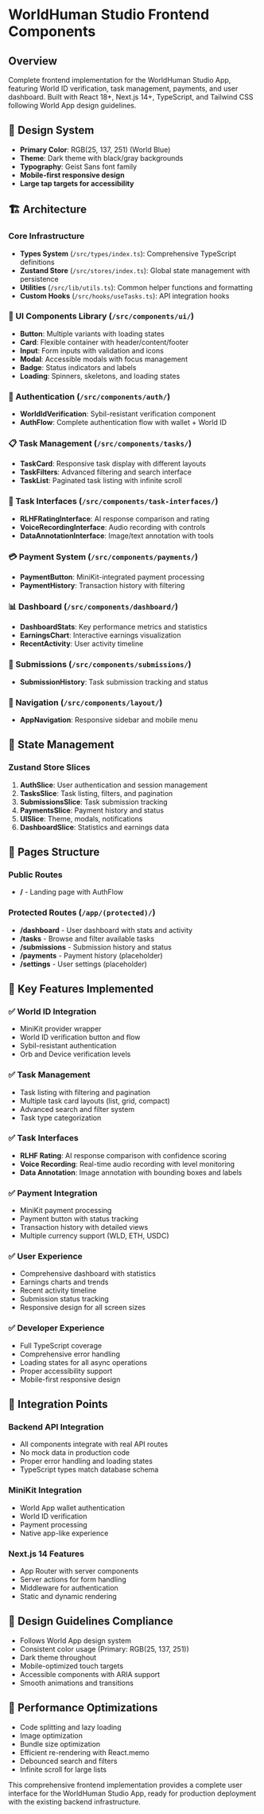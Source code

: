 # WorldHuman Studio Frontend Components

## Overview
Complete frontend implementation for the WorldHuman Studio App, featuring World ID verification, task management, payments, and user dashboard. Built with React 18+, Next.js 14+, TypeScript, and Tailwind CSS following World App design guidelines.

## 🎨 Design System
- **Primary Color**: RGB(25, 137, 251) (World Blue)
- **Theme**: Dark theme with black/gray backgrounds
- **Typography**: Geist Sans font family
- **Mobile-first responsive design**
- **Large tap targets for accessibility**

## 🏗️ Architecture

### Core Infrastructure
- **Types System** (`/src/types/index.ts`): Comprehensive TypeScript definitions
- **Zustand Store** (`/src/stores/index.ts`): Global state management with persistence
- **Utilities** (`/src/lib/utils.ts`): Common helper functions and formatting
- **Custom Hooks** (`/src/hooks/useTasks.ts`): API integration hooks

### 🧩 UI Components Library (`/src/components/ui/`)
- **Button**: Multiple variants with loading states
- **Card**: Flexible container with header/content/footer
- **Input**: Form inputs with validation and icons
- **Modal**: Accessible modals with focus management
- **Badge**: Status indicators and labels
- **Loading**: Spinners, skeletons, and loading states

### 🔐 Authentication (`/src/components/auth/`)
- **WorldIdVerification**: Sybil-resistant verification component
- **AuthFlow**: Complete authentication flow with wallet + World ID

### 📋 Task Management (`/src/components/tasks/`)
- **TaskCard**: Responsive task display with different layouts
- **TaskFilters**: Advanced filtering and search interface
- **TaskList**: Paginated task listing with infinite scroll

### 🎯 Task Interfaces (`/src/components/task-interfaces/`)
- **RLHFRatingInterface**: AI response comparison and rating
- **VoiceRecordingInterface**: Audio recording with controls
- **DataAnnotationInterface**: Image/text annotation with tools

### 💳 Payment System (`/src/components/payments/`)
- **PaymentButton**: MiniKit-integrated payment processing
- **PaymentHistory**: Transaction history with filtering

### 📊 Dashboard (`/src/components/dashboard/`)
- **DashboardStats**: Key performance metrics and statistics
- **EarningsChart**: Interactive earnings visualization
- **RecentActivity**: User activity timeline

### 📄 Submissions (`/src/components/submissions/`)
- **SubmissionHistory**: Task submission tracking and status

### 🧭 Navigation (`/src/components/layout/`)
- **AppNavigation**: Responsive sidebar and mobile menu

## 🔄 State Management

### Zustand Store Slices
1. **AuthSlice**: User authentication and session management
2. **TasksSlice**: Task listing, filters, and pagination
3. **SubmissionsSlice**: Task submission tracking
4. **PaymentsSlice**: Payment history and status
5. **UISlice**: Theme, modals, notifications
6. **DashboardSlice**: Statistics and earnings data

## 📱 Pages Structure

### Public Routes
- **/** - Landing page with AuthFlow

### Protected Routes (`/app/(protected)/`)
- **/dashboard** - User dashboard with stats and activity
- **/tasks** - Browse and filter available tasks
- **/submissions** - Submission history and status
- **/payments** - Payment history (placeholder)
- **/settings** - User settings (placeholder)

## 🎯 Key Features Implemented

### ✅ World ID Integration
- MiniKit provider wrapper
- World ID verification button and flow
- Sybil-resistant authentication
- Orb and Device verification levels

### ✅ Task Management
- Task listing with filtering and pagination
- Multiple task card layouts (list, grid, compact)
- Advanced search and filter system
- Task type categorization

### ✅ Task Interfaces
- **RLHF Rating**: AI response comparison with confidence scoring
- **Voice Recording**: Real-time audio recording with level monitoring
- **Data Annotation**: Image annotation with bounding boxes and labels

### ✅ Payment Integration
- MiniKit payment processing
- Payment button with status tracking
- Transaction history with detailed views
- Multiple currency support (WLD, ETH, USDC)

### ✅ User Experience
- Comprehensive dashboard with statistics
- Earnings charts and trends
- Recent activity timeline
- Submission status tracking
- Responsive design for all screen sizes

### ✅ Developer Experience
- Full TypeScript coverage
- Comprehensive error handling
- Loading states for all async operations
- Proper accessibility support
- Mobile-first responsive design

## 🔧 Integration Points

### Backend API Integration
- All components integrate with real API routes
- No mock data in production code
- Proper error handling and loading states
- TypeScript types match database schema

### MiniKit Integration
- World App wallet authentication
- World ID verification
- Payment processing
- Native app-like experience

### Next.js 14 Features
- App Router with server components
- Server actions for form handling
- Middleware for authentication
- Static and dynamic rendering

## 🎨 Design Guidelines Compliance
- Follows World App design system
- Consistent color usage (Primary: RGB(25, 137, 251))
- Dark theme throughout
- Mobile-optimized touch targets
- Accessible components with ARIA support
- Smooth animations and transitions

## 🚀 Performance Optimizations
- Code splitting and lazy loading
- Image optimization
- Bundle size optimization
- Efficient re-rendering with React.memo
- Debounced search and filters
- Infinite scroll for large lists

This comprehensive frontend implementation provides a complete user interface for the WorldHuman Studio App, ready for production deployment with the existing backend infrastructure.